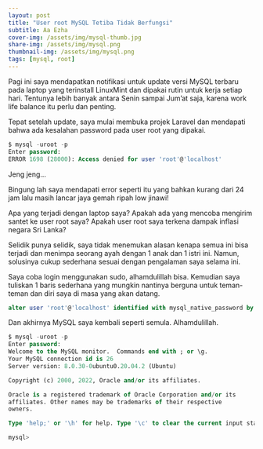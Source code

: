 ```yaml
---
layout: post
title: "User root MySQL Tetiba Tidak Berfungsi"
subtitle: Aa Ezha
cover-img: /assets/img/mysql-thumb.jpg
share-img: /assets/img/mysql.png
thumbnail-img: /assets/img/mysql.png
tags: [mysql, root]
---
```


Pagi ini saya mendapatkan notifikasi untuk update versi MySQL terbaru pada laptop yang terinstall LinuxMint dan dipakai rutin untuk kerja setiap hari. Tentunya lebih banyak antara Senin sampai Jum’at saja, karena work life balance itu perlu dan penting.

Tepat setelah update, saya mulai membuka projek Laravel dan mendapati bahwa ada kesalahan password pada user root yang dipakai.

```sql
$ mysql -uroot -p
Enter password: 
ERROR 1698 (28000): Access denied for user 'root'@'localhost'
```

Jeng jeng…


Bingung lah saya mendapati error seperti itu yang bahkan kurang dari 24 jam lalu masih lancar jaya gemah ripah low jinawi!

Apa yang terjadi dengan laptop saya? Apakah ada yang mencoba mengirim santet ke user root saya? Apakah user root saya terkena dampak inflasi negara Sri Lanka?

Selidik punya selidik, saya tidak menemukan alasan kenapa semua ini bisa terjadi dan menimpa seorang ayah dengan 1 anak dan 1 istri ini. Namun, solusinya cukup sederhana sesuai dengan pengalaman saya selama ini.

Saya coba login menggunakan sudo, alhamdulillah bisa. Kemudian saya tuliskan 1 baris sederhana yang mungkin nantinya berguna untuk teman-teman dan diri saya di masa yang akan datang.

```sql
alter user 'root'@'localhost' identified with mysql_native_password by '';
```

Dan akhirnya MySQL saya kembali seperti semula. Alhamdulillah.

```sql
$ mysql -uroot -p
Enter password: 
Welcome to the MySQL monitor.  Commands end with ; or \g.
Your MySQL connection id is 26
Server version: 8.0.30-0ubuntu0.20.04.2 (Ubuntu)

Copyright (c) 2000, 2022, Oracle and/or its affiliates.

Oracle is a registered trademark of Oracle Corporation and/or its
affiliates. Other names may be trademarks of their respective
owners.

Type 'help;' or '\h' for help. Type '\c' to clear the current input statement.

mysql>
```